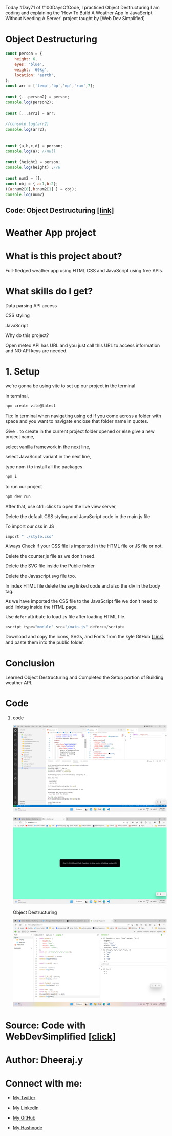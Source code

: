 Today #Day71 of #100DaysOfCode, I practiced Object Destructuring I am coding and explaining the 'How To Build A Weather App In JavaScript Without Needing A Server' project taught by \[Web Dev Simplified\]

# Object Destructuring

```javascript
const person = {
    height: 6,
    eyes: 'blue',
    weight: '60kg',
    location: 'earth',
};
const arr = ['temp','bp','mp','ram',7];

const {...person2} = person;
console.log(person2);

const [...arr2] = arr;

//console.log(arr2)
console.log(arr2);


const {a,b,c,d} = person;
console.log(a); //null

const {height} = person;
console.log(height) ;//6

const num2 = [];
const obj = { a:1,b:2};
({a:num2[0],b:num2[1] } = obj);
console.log(num2)
```

## Code: Object Destructuring [\[link\]](https://www.sololearn.com/compiler-playground/W8VjlF49i0KR)

# Weather App project

# What is this project about?

Full-fledged weather app using HTML CSS and JavaScript using free APIs.

# What skills do I get?

Data parsing API access

CSS styling

JavaScript

Why do this project?

Open meteo API has URL and you just call this URL to access information and NO API keys are needed.

# 1\. Setup

we're gonna be using vite to set up our project in the terminal

In terminal,

```bash
npm create vite@latest
```

Tip: In terminal when navigating using cd if you come across a folder with space and you want to navigate enclose that folder name in quotes.

Give `.` to create in the current project folder opened or else give a new project name,

select vanilla framework in the next line,

select JavaScript variant in the next line,

type npm i to install all the packages

```bash
npm i
```

to run our project

```bash
npm dev run
```

After that, use ctrl+click to open the live view server,

Delete the default CSS styling and JavaScript code in the main.js file

To import our css in JS

```bash
import " ./style.css"
```

Always Check if your CSS file is imported in the HTML file or JS file or not.

Delete the counter.js file as we don't need.

Delete the SVG file inside the Public folder

Delete the Javascript.svg file too.

In index HTML file delete the svg linked code and also the div in the body tag.

As we have imported the CSS file to the JavaScript file we don't need to add linktag inside the HTML page.

Use `defer` attribute to load .js file after loading HTML file.

```javascript
<script type="module" src="/main.js" defer></script>
```

Download and copy the icons, SVGs, and Fonts from the kyle GitHub [\[Link\]](https://github.com/WebDevSimplified/js-weather-app/tree/main/public) and paste them into the public folder.

# Conclusion

Learned Object Destructuring and Completed the Setup portion of Building weather API.

# Code

1. code
    
    ![Alt text](1.%20day71%20code.png)

    ![Alt text](2.%20day71.png)
    
    Object Destructuring
    
    ![Alt text](3.%20day71%20objdest.png)
    

# Source: Code with WebDevSimplified \[[click](https://youtu.be/w0VEOghdMpQ)\]

# Author: Dheeraj.y

# Connect with me:

* [My Twitter](https://twitter.com/yssdheeraj)
    
* [My LinkedIn](https://www.linkedin.com/in/dheerajy1/)
    
* [My GitHub](https://github.com/dheerajy1)
    
* [My Hashnode](https://dheerajy1.hashnode.dev/)